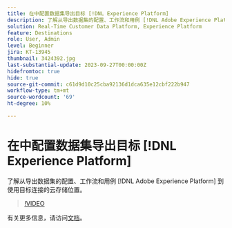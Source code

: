 ```yaml
---
title: 在中配置数据集导出目标 [!DNL Experience Platform]
description: 了解从导出数据集的配置、工作流和用例 [!DNL Adobe Experience Platform] 到使用目标连接的云存储位置。
solution: Real-Time Customer Data Platform, Experience Platform
feature: Destinations
role: User, Admin
level: Beginner
jira: KT-13945
thumbnail: 3424392.jpg
last-substantial-update: 2023-09-27T00:00:00Z
hidefromtoc: true
hide: true
source-git-commit: c61d9d10c25cba92136d1dca635e12cbf222b947
workflow-type: tm+mt
source-wordcount: '69'
ht-degree: 10%

---
```


# 在中配置数据集导出目标 [!DNL Experience Platform]

了解从导出数据集的配置、工作流和用例 [!DNL Adobe Experience Platform] 到使用目标连接的云存储位置。

>[!VIDEO](https://video.tv.adobe.com/v/3424392/?quality=12&learn=on)

有关更多信息，请访问[文档](https://experienceleague.adobe.com/docs/experience-platform/destinations/ui/activate/export-datasets.html)。
